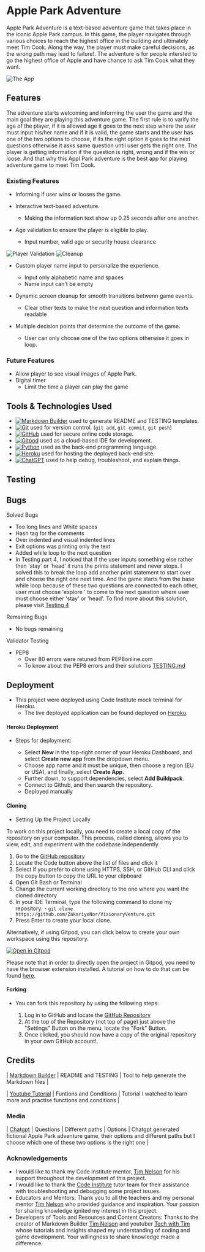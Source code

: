 # Apple Park Adventure

Apple Park Adventure is a text-based adventure game that takes place in the iconic Apple Park campus. In this game, the player navigates through various choices to reach the highest office in the building and ultimately meet Tim Cook. Along the way, the player must make careful decisions, as the wrong path may lead to failure!. The adventure is for people intersted to go the highest office of Apple and have chance to ask Tim Cook what they want.

![The App](/documentation/respon.png)

## Features 

The adventure starts welcoming and informing the user the game and the main goal they are playing this adventure game. 
The first rule is to varify the age of the player, if it is allowed age it goes to the next step where the user must input his/her name and if it is valid, the game starts and the user has one of the two options to choose, if its the right option it goes to the next questions otherwise it asks same question until user gets the right one. The player is getting information if the question is right, wrong and if the win or loose. And that why this Appl Park adventure is the best app for playing adventure game to meet Tim Cook. 

### Existing Features

- Informing if user wins or looses the game.
- Interactive text-based adventure.
  - Making the information text show up 0.25 seconds after one another.

- Age validation to ensure the player is eligible to play.
  - Input number, valid age or security house clearance

![Player Validation](/documentation/player_validation.png) ![Cleanup](/documentation/clear.png)

- Custom player name input to personalize the experience.
  - Input only alphabetic name and spaces
  - Name input can't be empty

- Dynamic screen cleanup for smooth transitions betwenn game events.
  - Clear other texts to make the next question and information texts readable

- Multiple decision points that determine the outcome of the game.
  - User can only choose one of the two options otherwise it goes in loop. 

### Future Features

- Allow player to see visual images of Apple Park.
- Digital timer 
  - Limit the time a player can play the game

## Tools & Technologies Used

- [![Markdown Builder](https://img.shields.io/badge/Markdown_Builder-grey?logo=markdown&logoColor=000000)](https://tim.2bn.dev/markdown-builder) used to generate README and TESTING templates.
- [![Git](https://img.shields.io/badge/Git-grey?logo=git&logoColor=F05032)](https://git-scm.com) used for version control. (`git add`, `git commit`, `git push`)
- [![GitHub](https://img.shields.io/badge/GitHub-grey?logo=github&logoColor=181717)](https://github.com) used for secure online code storage.
- [![Gitpod](https://img.shields.io/badge/Gitpod-grey?logo=gitpod&logoColor=FFAE33)](https://gitpod.io) used as a cloud-based IDE for development.
- [![Python](https://img.shields.io/badge/Python-grey?logo=python&logoColor=3776AB)](https://www.python.org) used as the back-end programming language. 
- [![Heroku](https://img.shields.io/badge/Heroku-grey?logo=heroku&logoColor=430098)](https://www.heroku.com) used for hosting the deployed back-end site.
- [![ChatGPT](https://img.shields.io/badge/ChatGPT-grey?logo=chromatic&logoColor=75A99C)](https://chat.openai.com) used to help debug, troubleshoot, and explain things.


## Testing


## Bugs

Solved Bugs

- Too long lines and White spaces
- Hash tag for the comments 
- Over indented and visual indented lines 
- Exit options was printing only the text
- Added while loop to the next question
- In Testing part 4, I noticed that if the user inputs something else rather then 'stay' or 'head' it runs the prints statement and never stops. I solved this to break the loop add another print statement to start over and choose the right one next time. And the game starts from the base while loop because of these two questions are connected to each other, user must choose 'explore ' to come to the next question where user must choose either 'stay' or 'head'. To find more about this solution, please visit [Testing 4](TESTING.md)

Remaining Bugs

- No bugs remaining

Validator Testing 

- PEP8 
  - Over 80 errors were retuned from PEP8online.com
  - To know about the PEP8 errors and their solutions [TESTING.md](TESTING.md)

## Deployment

- This project were deployed using Code Institute mock terminal for Heroku.
  - The live deployed application can be found deployed on [Heroku](https://apple-park-eedfc5a2a619.herokuapp.com/).

#### Heroku Deployment

- Steps for deployment: 

  - Select **New** in the top-right corner of your Heroku Dashboard, and select **Create new app** from the dropdown menu.
  - Choose app name and it must be unique, then choose a region (EU or USA), and finally, select **Create App**.
  - Further down, to support dependencies, select **Add Buildpack**.
  - Connect to Github, and then search the repository.
  - Deployed manually

#### Cloning

- Setting Up the Project Locally

To work on this project locally, you need to create a local copy of the repository on your computer. This process, called cloning, allows you to view, edit, and experiment with the codebase independently.

  1. Go to the [GitHub repository](https://github.com/ZakariyeNor/VisionaryVenture) 
  2. Locate the Code button above the list of files and click it 
  3. Select if you prefer to clone using HTTPS, SSH, or GitHub CLI and click the copy button to copy the URL to your clipboard
  4. Open Git Bash or Terminal
  5. Change the current working directory to the one where you want the cloned directory
  6. In your IDE Terminal, type the following command to clone my repository:
    - `git clone https://github.com/ZakariyeNor/VisionaryVenture.git`
  7. Press Enter to create your local clone.

Alternatively, if using Gitpod, you can click below to create your own workspace using this repository.

[![Open in Gitpod](https://gitpod.io/button/open-in-gitpod.svg)](https://gitpod.io/#https://github.com/ZakariyeNor/VisionaryVenture)

Please note that in order to directly open the project in Gitpod, you need to have the browser extension installed.
A tutorial on how to do that can be found [here](https://www.gitpod.io/docs/configure/user-settings/browser-extension).

#### Forking

- You can fork this repository by using the following steps:

  1. Log in to GitHub and locate the [GitHub Repository](https://github.com/ZakariyeNor/VisionaryVenture)
  2. At the top of the Repository (not top of page) just above the "Settings" Button on the menu, locate the "Fork" Button.
  3. Once clicked, you should now have a copy of the original repository in your own GitHub account!.

## Credits 

| [Markdown Builder](https://tim.2bn.dev/markdown-builder) | README and TESTING | Tool to help generate the Markdown files |

| [Youtube Tutorial](https://www.youtube.com/watch?v=th4OBktqK1I) | Funtions and Conditions | Tutorial I watched to learn more and practise functions and conditions |

### Media 

| [Chatgpt](https://chatgpt.com/) | Questions | Different paths | Options | Chatgpt generated fictional Apple Park adventure game, their options and different paths but I choose which one of these two options is the right one |

### Acknowledgements

- I would like to thank my Code Institute mentor, [Tim Nelson](https://github.com/TravelTimN) for his support throughout the development of this project.
- I would like to thank the [Code Institute](https://codeinstitute.net) tutor team for their assistance with troubleshooting and debugging some project issues.
- Educators and Mentors: Thank you to all the teachers and my personal mentor [Tim Nelson](https://github.com/TravelTimN) who provided guidance and inspiration. Your passion for sharing knowledge ignited my interest in this project.
- Developers of Tools and Resources and Content Creators: Thanks to the creator of Markdown Builder [Tim Nelson](https://github.com/TravelTimN) and youtuber [Tech with Tim](https://www.youtube.com/@TechWithTim) whose tutorials and insights shaped my understanding of coding and game development. Your willingness to share knowledge made a difference.